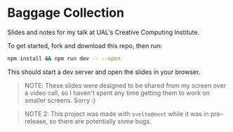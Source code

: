 # Baggage Collection

Slides and notes for my talk at UAL's Creative Computing Institute.

To get started, fork and download this repo, then run:

```bash
npm install && npm run dev -- --open
```

This should start a dev server and open the slides in your browser.

>NOTE: These slides were designed to be shared from my screen over a video call, so I haven't spent any time getting them to work on smaller screens. Sorry :)

>NOTE 2: This project was made with `svelte@next` while it was in pre-release, so there are potentially some bugs.